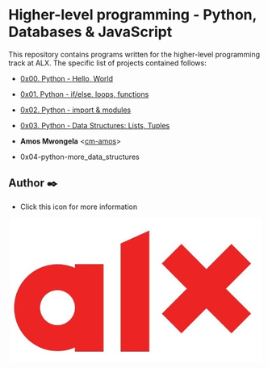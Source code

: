# Higher-level programming - Python, Databases & JavaScript

This repository contains programs written for the higher-level programming
track at ALX.
 The specific list of projects contained follows:

* [0x00. Python - Hello, World](./0x00-python-hello_world)
* [0x01. Python - if/else, loops, functions](./0x01-python-if_else_loops_functions)
* [0x02. Python - import & modules](./0x02-python-import_modules)
* [0x03. Python - Data Structures: Lists, Tuples](./0x03-python-data_structures)
* **Amos Mwongela** <[cm-amos](https://github.com/cm-amos)>

* 0x04-python-more_data_structures

## Author :black_nib:

* Click this icon for more information

<p align="center">
  <a href= "https://alxafrica.com"><img src="Alx.jpeg"
       alt="alx logo"
  ></a>
</p>
